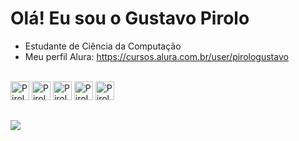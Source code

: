 # Olá! Eu sou o Gustavo Pirolo

- Estudante de Ciência da Computação
- Meu perfil Alura: https://cursos.alura.com.br/user/pirologustavo

<div style ="display: incline_block"><br>
  <img aling="center" alt="Pirolo-html" height="30" widht="40" src="https://cdn.jsdelivr.net/gh/devicons/devicon/icons/html5/html5-plain.svg"/>
  <img aling="center" alt="Pirolo-css" height="30" widht="40" src="https://cdn.jsdelivr.net/gh/devicons/devicon/icons/css3/css3-plain.svg"/>
  <img aling="center" alt="Pirolo-js" height="30" widht="40" src="https://cdn.jsdelivr.net/gh/devicons/devicon/icons/javascript/javascript-plain.svg"/>
  <img aling="center" alt="Pirolo-py" height="30" widht="40"
src="https://cdn.jsdelivr.net/gh/devicons/devicon@latest/icons/python/python-plain.svg" />
  <img aling="center" alt="Pirolo-py" height="30" widht="40" src="https://cdn.jsdelivr.net/gh/devicons/devicon@latest/icons/php/php-original.svg" />       
  
 ##
  
<a href="https://www.linkedin.com/in/gustavo-pirolo-6bb975232/" target="_blank"><img src="https://img.shields.io/badge/LinkedIn-0077B5?style=for-the-badge&logo=linkedin&logoColor=white" target="_blank"></a>

